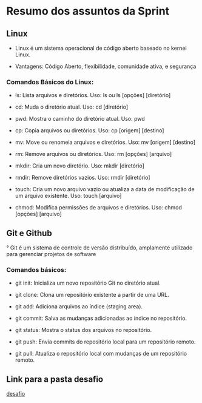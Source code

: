 # Resumo dos assuntos da Sprint
## Linux
* Linux é um sistema operacional de código aberto baseado no kernel Linux.

* Vantagens:
Código Aberto, flexibilidade, comunidade ativa, e segurança

### Comandos Básicos do Linux:

* ls: Lista arquivos e diretórios.
Uso: ls ou ls [opções] [diretório]

* cd: Muda o diretório atual.
Uso: cd [diretório]

* pwd: Mostra o caminho do diretório atual.
Uso: pwd

* cp: Copia arquivos ou diretórios.
Uso: cp [origem] [destino]


* mv: Move ou renomeia arquivos e diretórios.
Uso: mv [origem] [destino]

* rm: Remove arquivos ou diretórios.
Uso: rm [opções] [arquivo]

* mkdir: Cria um novo diretório.
Uso: mkdir [diretório]

* rmdir: Remove diretórios vazios.
Uso: rmdir [diretório]

* touch: Cria um novo arquivo vazio ou atualiza a data de modificação de um arquivo existente.
Uso: touch [arquivo]

* chmod: Modifica permissões de arquivos e diretórios.
Uso: chmod [opções] [arquivo]

## Git e Github
° Git é um sistema de controle de versão distribuído, amplamente utilizado para gerenciar projetos de software

### Comandos básicos:

* git init: Inicializa um novo repositório Git no diretório atual.

* git clone: Clona um repositório existente a partir de uma URL.

* git add: Adiciona arquivos ao índice (staging area).

* git commit: Salva as mudanças adicionadas ao índice no repositório.

* git status: Mostra o status dos arquivos no repositório.

* git push: Envia commits do repositório local para um repositório remoto.

* git pull: Atualiza o repositório local com mudanças de um repositório remoto.


## Link para a pasta desafio
[desafio](https://github.com/grazysb/Programa_de_Bolsas_Compass-UOL/blob/dc432d31d027f790972d3fb5a454cfde6f8049f2/desafio_s1.md)
